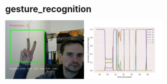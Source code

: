 # gesture_recognition



[![cnn to predict numbers with gestures](https://github.com/Tocha4/gesture_recognition/blob/master/img.jpg)](https://youtu.be/2qVGL8cgIR0 "cnn to predict numbers with gestures")
